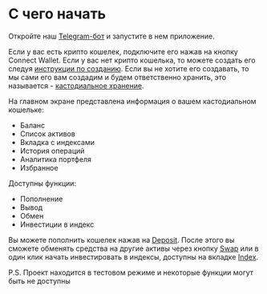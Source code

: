# С чего начать

Откройте наш [Telegram-бот](https://t.me/DeFiCanvas_bot) и запустите в нем приложение. 

Если у вас есть крипто кошелек, подключите его нажав на кнопку Connect Wallet. Если у вас нет крипто кошелька, то можете создать его следуя [инструкции по созданию](instructions.md#создание-кошелька). Если вы не хотите его создавать, то мы сами его вам создадим и будем ответственно хранить, это называется - [кастодиальное хранение](glossary.md#кастодиальное-хранение).

На главном экране представлена информация о вашем кастодиальном кошельке:
- Баланс
- Список активов
- Вкладка с индексами
- История операций
- Аналитика портфеля
- Избранное

Доступны функции:
- Пополнение
- Вывод
- Обмен
- Инвестиции в индекс

Вы можете пополнить кошелек нажав на [Deposit](how-to-deposit.md). После этого вы сможете обменять средства на другие активы через кнопку [Swap](how-to-swap.md) или в один клик начать инвестировать в индексы, доступны на вкладке [Index](how-to-invest-index.md). 

P.S. Проект находится в тестовом режиме и некоторые функции могут быть не доступны
